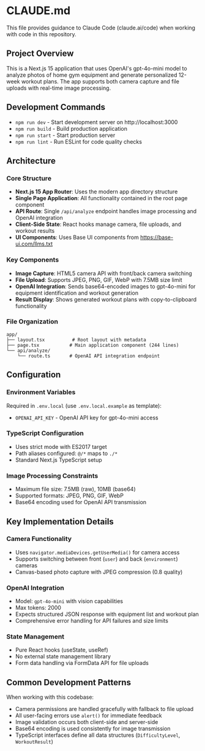 # CLAUDE.md

This file provides guidance to Claude Code (claude.ai/code) when working with code in this repository.

## Project Overview

This is a Next.js 15 application that uses OpenAI's gpt-4o-mini model to analyze photos of home gym equipment and generate personalized 12-week workout plans. The app supports both camera capture and file uploads with real-time image processing.

## Development Commands

- `npm run dev` - Start development server on http://localhost:3000
- `npm run build` - Build production application
- `npm run start` - Start production server
- `npm run lint` - Run ESLint for code quality checks

## Architecture

### Core Structure

- **Next.js 15 App Router**: Uses the modern app directory structure
- **Single Page Application**: All functionality contained in the root page component
- **API Route**: Single `/api/analyze` endpoint handles image processing and OpenAI integration
- **Client-Side State**: React hooks manage camera, file uploads, and workout results
- **UI Components**: Uses Base UI components from https://base-ui.com/llms.txt

### Key Components

- **Image Capture**: HTML5 camera API with front/back camera switching
- **File Upload**: Supports JPEG, PNG, GIF, WebP with 7.5MB size limit
- **OpenAI Integration**: Sends base64-encoded images to gpt-4o-mini for equipment identification and workout generation
- **Result Display**: Shows generated workout plans with copy-to-clipboard functionality

### File Organization

```
app/
├── layout.tsx          # Root layout with metadata
├── page.tsx           # Main application component (244 lines)
└── api/analyze/
    └── route.ts       # OpenAI API integration endpoint
```

## Configuration

### Environment Variables

Required in `.env.local` (use `.env.local.example` as template):

- `OPENAI_API_KEY` - OpenAI API key for gpt-4o-mini access

### TypeScript Configuration

- Uses strict mode with ES2017 target
- Path aliases configured: `@/*` maps to `./*`
- Standard Next.js TypeScript setup

### Image Processing Constraints

- Maximum file size: 7.5MB (raw), 10MB (base64)
- Supported formats: JPEG, PNG, GIF, WebP
- Base64 encoding used for OpenAI API transmission

## Key Implementation Details

### Camera Functionality

- Uses `navigator.mediaDevices.getUserMedia()` for camera access
- Supports switching between front (`user`) and back (`environment`) cameras
- Canvas-based photo capture with JPEG compression (0.8 quality)

### OpenAI Integration

- Model: `gpt-4o-mini` with vision capabilities
- Max tokens: 2000
- Expects structured JSON response with equipment list and workout plan
- Comprehensive error handling for API failures and size limits

### State Management

- Pure React hooks (useState, useRef)
- No external state management library
- Form data handling via FormData API for file uploads

## Common Development Patterns

When working with this codebase:

- Camera permissions are handled gracefully with fallback to file upload
- All user-facing errors use `alert()` for immediate feedback
- Image validation occurs both client-side and server-side
- Base64 encoding is used consistently for image transmission
- TypeScript interfaces define all data structures (`DifficultyLevel`, `WorkoutResult`)
